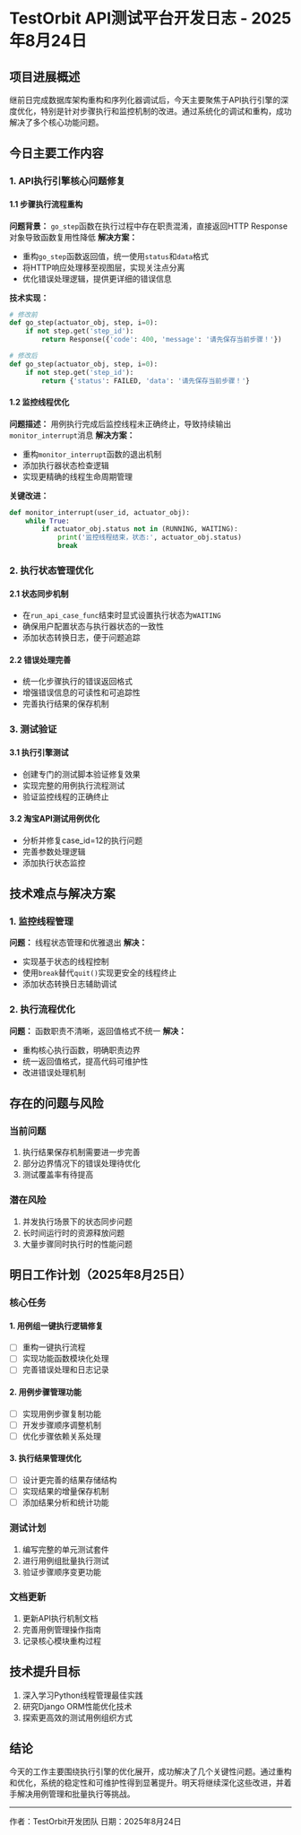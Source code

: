 # TestOrbit API测试平台开发日志 - 2025年8月24日

## 项目进展概述
继前日完成数据库架构重构和序列化器调试后，今天主要聚焦于API执行引擎的深度优化，特别是针对步骤执行和监控机制的改进。通过系统化的调试和重构，成功解决了多个核心功能问题。

## 今日主要工作内容

### 1. API执行引擎核心问题修复

#### 1.1 步骤执行流程重构
**问题背景：** `go_step`函数在执行过程中存在职责混淆，直接返回HTTP Response对象导致函数复用性降低
**解决方案：**
- 重构`go_step`函数返回值，统一使用`status`和`data`格式
- 将HTTP响应处理移至视图层，实现关注点分离
- 优化错误处理逻辑，提供更详细的错误信息

**技术实现：**
```python
# 修改前
def go_step(actuator_obj, step, i=0):
    if not step.get('step_id'):
        return Response({'code': 400, 'message': '请先保存当前步骤！'})

# 修改后
def go_step(actuator_obj, step, i=0):
    if not step.get('step_id'):
        return {'status': FAILED, 'data': '请先保存当前步骤！'}
```

#### 1.2 监控线程优化
**问题描述：** 用例执行完成后监控线程未正确终止，导致持续输出`monitor_interrupt`消息
**解决方案：**
- 重构`monitor_interrupt`函数的退出机制
- 添加执行器状态检查逻辑
- 实现更精确的线程生命周期管理

**关键改进：**
```python
def monitor_interrupt(user_id, actuator_obj):
    while True:
        if actuator_obj.status not in (RUNNING, WAITING):
            print('监控线程结束，状态:', actuator_obj.status)
            break
```

### 2. 执行状态管理优化

#### 2.1 状态同步机制
- 在`run_api_case_func`结束时显式设置执行状态为`WAITING`
- 确保用户配置状态与执行器状态的一致性
- 添加状态转换日志，便于问题追踪

#### 2.2 错误处理完善
- 统一化步骤执行的错误返回格式
- 增强错误信息的可读性和可追踪性
- 完善执行结果的保存机制

### 3. 测试验证

#### 3.1 执行引擎测试
- 创建专门的测试脚本验证修复效果
- 实现完整的用例执行流程测试
- 验证监控线程的正确终止

#### 3.2 淘宝API测试用例优化
- 分析并修复case_id=12的执行问题
- 完善参数处理逻辑
- 添加执行状态监控

## 技术难点与解决方案

### 1. 监控线程管理
**问题：** 线程状态管理和优雅退出
**解决：** 
- 实现基于状态的线程控制
- 使用`break`替代`quit()`实现更安全的线程终止
- 添加状态转换日志辅助调试

### 2. 执行流程优化
**问题：** 函数职责不清晰，返回值格式不统一
**解决：**
- 重构核心执行函数，明确职责边界
- 统一返回值格式，提高代码可维护性
- 改进错误处理机制

## 存在的问题与风险

### 当前问题
1. 执行结果保存机制需要进一步完善
2. 部分边界情况下的错误处理待优化
3. 测试覆盖率有待提高

### 潜在风险
1. 并发执行场景下的状态同步问题
2. 长时间运行时的资源释放问题
3. 大量步骤同时执行时的性能问题

## 明日工作计划（2025年8月25日）

### 核心任务

#### 1. 用例组一键执行逻辑修复
- [ ] 重构一键执行流程
- [ ] 实现功能函数模块化处理
- [ ] 完善错误处理和日志记录

#### 2. 用例步骤管理功能
- [ ] 实现用例步骤复制功能
- [ ] 开发步骤顺序调整机制
- [ ] 优化步骤依赖关系处理

#### 3. 执行结果管理优化
- [ ] 设计更完善的结果存储结构
- [ ] 实现结果的增量保存机制
- [ ] 添加结果分析和统计功能

### 测试计划
1. 编写完整的单元测试套件
2. 进行用例组批量执行测试
3. 验证步骤顺序变更功能

### 文档更新
1. 更新API执行机制文档
2. 完善用例管理操作指南
3. 记录核心模块重构过程

## 技术提升目标
1. 深入学习Python线程管理最佳实践
2. 研究Django ORM性能优化技术
3. 探索更高效的测试用例组织方式

## 结论
今天的工作主要围绕执行引擎的优化展开，成功解决了几个关键性问题。通过重构和优化，系统的稳定性和可维护性得到显著提升。明天将继续深化这些改进，并着手解决用例管理和批量执行等挑战。

---
作者：TestOrbit开发团队
日期：2025年8月24日